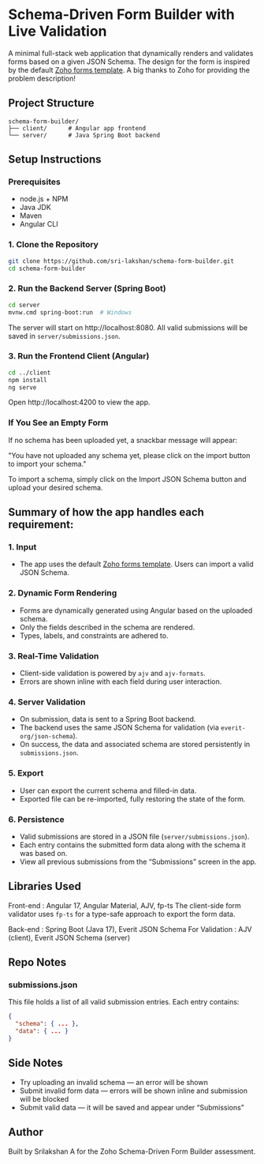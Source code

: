 # Schema-Driven Form Builder with Live Validation

A minimal full-stack web application that dynamically renders and validates forms based on a given JSON Schema. The design for the form is inspired by the default [Zoho forms template](https://www.zoho.com/forms/templates.html). A big thanks to Zoho for providing the problem description!

## Project Structure

```
schema-form-builder/
├── client/      # Angular app frontend
└── server/      # Java Spring Boot backend
```

## Setup Instructions

### Prerequisites

- node.js + NPM
- Java JDK
- Maven
- Angular CLI

### 1. Clone the Repository

```bash
git clone https://github.com/sri-lakshan/schema-form-builder.git
cd schema-form-builder
```

### 2. Run the Backend Server (Spring Boot)

```bash
cd server
mvnw.cmd spring-boot:run  # Windows
```

The server will start on http://localhost:8080. All valid submissions will be saved in `server/submissions.json`.

### 3. Run the Frontend Client (Angular)

```bash
cd ../client
npm install
ng serve
```

Open http://localhost:4200 to view the app.

### If You See an Empty Form

If no schema has been uploaded yet, a snackbar message will appear:

"You have not uploaded any schema yet, please click on the import button to import your schema."

To import a schema, simply click on the Import JSON Schema button and upload your desired schema.

## Summary of how the app handles each requirement:

### 1. Input

- The app uses the default [Zoho forms template](https://www.zoho.com/forms/templates.html). Users can import a valid JSON Schema.

### 2. Dynamic Form Rendering

- Forms are dynamically generated using Angular based on the uploaded schema.
- Only the fields described in the schema are rendered.
- Types, labels, and constraints are adhered to.

### 3. Real-Time Validation

- Client-side validation is powered by `ajv` and `ajv-formats`.
- Errors are shown inline with each field during user interaction.

### 4. Server Validation

- On submission, data is sent to a Spring Boot backend.
- The backend uses the same JSON Schema for validation (via `everit-org/json-schema`).
- On success, the data and associated schema are stored persistently in `submissions.json`.

### 5. Export

- User can export the current schema and filled-in data.
- Exported file can be re-imported, fully restoring the state of the form.

### 6. Persistence

- Valid submissions are stored in a JSON file (`server/submissions.json`).
- Each entry contains the submitted form data along with the schema it was based on.
- View all previous submissions from the “Submissions” screen in the app.

## Libraries Used

Front-end : Angular 17, Angular Material, AJV, fp-ts 
The client-side form validator uses `fp-ts` for a type-safe approach to export the form data.

Back-end : Spring Boot (Java 17), Everit JSON Schema
For Validation : AJV (client), Everit JSON Schema (server)

## Repo Notes

### submissions.json

This file holds a list of all valid submission entries. Each entry contains:

```json
{
  "schema": { ... },
  "data": { ... }
}
```

## Side Notes

- Try uploading an invalid schema — an error will be shown
- Submit invalid form data — errors will be shown inline and submission will be blocked
- Submit valid data — it will be saved and appear under “Submissions”


## Author

Built by Srilakshan A for the Zoho Schema-Driven Form Builder assessment.


